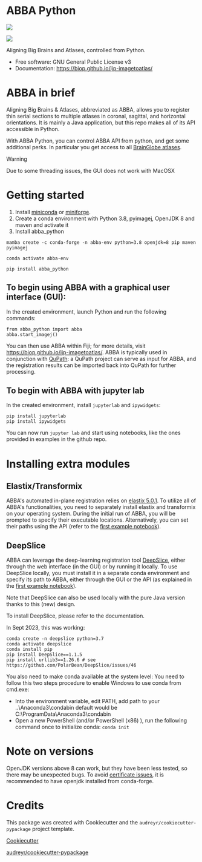 
# ABBA Python

[![](https://img.shields.io/pypi/v/abba_python.svg)](https://pypi.python.org/pypi/abba_python)

[![](https://img.shields.io/travis/nicoKiaru/abba_python.svg)](https://travis-ci.com/nicoKiaru/abba_python)

Aligning Big Brains and Atlases, controlled from Python.

* Free software: GNU General Public License v3
* Documentation: https://biop.github.io/ijp-imagetoatlas/

# ABBA in brief

Aligning Big Brains & Atlases, abbreviated as ABBA, allows you to register thin serial sections to multiple atlases in coronal, sagittal, and horizontal orientations. It is mainly a Java application, but this repo makes all of its API accessible in Python.

With ABBA Python, you can control ABBA API from python, and get some additional perks. In particular you get access to all [BrainGlobe atlases](https://brainglobe.info/documentation/bg-atlasapi/usage/atlas-details.html).


> [!WARNING]
> Due to some threading issues, the GUI does not work with MacOSX

# Getting started

1. Install [miniconda](https://docs.conda.io/projects/miniconda/en/latest/miniconda-install.html) or [miniforge](https://github.com/conda-forge/miniforge).
2. Create a conda environment with Python 3.8, pyimagej, OpenJDK 8 and maven and activate it
3. Install abba_python
```
mamba create -c conda-forge -n abba-env python=3.8 openjdk=8 pip maven pyimagej

conda activate abba-env

pip install abba_python
```


## To begin using ABBA with a graphical user interface (GUI):

In the created environment, launch Python and run the following commands:

```
from abba_python import abba
abba.start_imagej()
```

You can then use ABBA within Fiji; for more details, visit https://biop.github.io/ijp-imagetoatlas/.
ABBA is typically used in conjunction with [QuPath](https://qupath.github.io/): a QuPath project can serve as input for ABBA, and the registration results can be imported back into QuPath for further processing.

## To begin with ABBA with jupyter lab

In the created environment, install `jupyterlab` and `ipywidgets`:

```
pip install jupyterlab
pip install ipywidgets
```

You can now run `jupyter lab` and start using notebooks, like the ones provided in examples in the github repo.

# Installing extra modules

## Elastix/Transformix

ABBA's automated in-plane registration relies on [elastix 5.0.1](https://github.com/SuperElastix/elastix). To utilize all of ABBA's functionalities, you need to separately install elastix and transformix on your operating system. During the initial run of ABBA, you will be prompted to specify their executable locations. Alternatively, you can set their paths using the API (refer to the [first example notebook](example_notebooks/0.%20Register%20And%20Save%20State.ipynb)).

## DeepSlice

ABBA can leverage the deep-learning registration tool [DeepSlice](https://github.com/PolarBean/DeepSlice), either through the web interface (in the GUI) or by running it locally. To use DeepSlice locally, you must install it in a separate conda environment and specify its path to ABBA, either through the GUI or the API (as explained in the [first example notebook](example_notebooks/0.%20Register%20And%20Save%20State.ipynb)).

Note that DeepSlice can also be used locally with the pure Java version thanks to this (new) design.

To install DeepSlice, please refer to the documentation.

In Sept 2023, this was working:

```
conda create -n deepslice python=3.7
conda activate deepslice
conda install pip
pip install DeepSlice==1.1.5
pip install urllib3==1.26.6 # see https://github.com/PolarBean/DeepSlice/issues/46
```

You also need to make conda available at the system level:
You need to follow this two steps procedure to enable Windows to use conda from cmd.exe:
* Into the environment variable, edit PATH, add path to your ..\Anaconda3\condabin default would be C:\ProgramData\Anaconda3\condabin
* Open a new PowerShell (and/or PowerShell (x86) ), run the following command once to initialize conda:  `conda init`


# Note on versions

OpenJDK versions above 8 can work, but they have been less tested, so there may be unexpected bugs. To avoid [certificate issues](https://pyimagej.readthedocs.io/en/latest/Troubleshooting.html#unable-to-find-valid-certification-path), it is recommended to have openjdk installed from conda-forge.

# Credits

This package was created with Cookiecutter and the `audreyr/cookiecutter-pypackage` project template.

[Cookiecutter](https://github.com/audreyr/cookiecutter)

[audreyr/cookiecutter-pypackage](https://github.com/audreyr/cookiecutter-pypackage)
